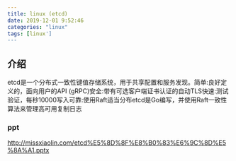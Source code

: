 ```yaml
---
title: linux (etcd)
date: 2019-12-01 9:52:46
categories: "linux"
tags: [linux']
---
```



## 介绍

etcd是一个分布式一致性键值存储系统，用于共享配置和服务发现。简单:良好定义的，面向用户的API (gRPC)安全:带有可选客户端证书认证的自动TLS快速:测试验证，每秒10000写入可靠:使用Raft适当分布etcd是Go编写，并使用Raft一致性算法来管理高可用复制日志

### ppt

http://missxiaolin.com/etcd%E5%8D%8F%E8%B0%83%E6%9C%8D%E5%8A%A1.pptx